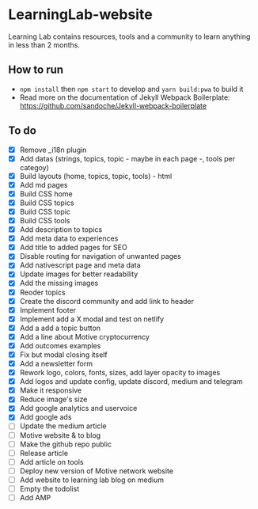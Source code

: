 # LearningLab-website
Learning Lab contains resources, tools and a community to learn anything in less than 2 months.

## How to run
* `npm install` then `npm start` to develop and `yarn build:pwa` to build it 
* Read more on the documentation of Jekyll Webpack Boilerplate: https://github.com/sandoche/Jekyll-webpack-boilerplate

## To do
- [x] Remove _i18n plugin
- [x] Add datas (strings, topics, topic - maybe in each page -, tools per categoy)
- [x] Build layouts (home, topics, topic, tools) - html
- [x] Add md pages
- [x] Build CSS home
- [x] Build CSS topics
- [x] Build CSS topic
- [x] Build CSS tools
- [x] Add description to topics
- [x] Add meta data to experiences
- [x] Add title to added pages for SEO
- [x] Disable routing for navigation of unwanted pages
- [x] Add nativescript page and meta data
- [x] Update images for better readability
- [x] Add the missing images
- [x] Reoder topics
- [x] Create the discord community and add link to header
- [x] Implement footer
- [x] Implement add a X modal and test on netlify
- [x] Add a add a topic button
- [x] Add a line about Motive cryptocurrency
- [x] Add outcomes examples
- [x] Fix but modal closing itself
- [x] Add a newsletter form 
- [x] Rework logo, colors, fonts, sizes, add layer opacity to images
- [x] Add logos and update config, update discord, medium and telegram
- [x] Make it responsive
- [x] Reduce image's size
- [x] Add google analytics and uservoice
- [x] Add google ads
- [ ] Update the medium article
- [ ] Motive website & to blog
- [ ] Make the github repo public
- [ ] Release article
- [ ] Add article on tools
- [ ] Deploy new version of Motive network website
- [ ] Add website to learning lab blog on medium
- [ ] Empty the todolist
- [ ] Add AMP